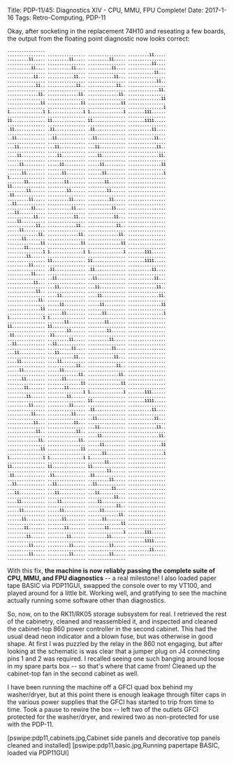 Title: PDP-11/45: Diagnostics XIV - CPU, MMU, FPU Complete!
Date: 2017-1-16
Tags: Retro-Computing, PDP-11

Okay, after socketing in the replacement 74H10 and reseating a few boards, the output from the floating
point diagnostic now looks correct:

<span style="font-size: x-small; font-family: monospace; white-space: pre; display: block; line-height: normal; font-weight: bold;">................ ................ ................ ................ .........11..... .........11..... .........11..... .........11.....
................ ................ ................ ................ ..........11.... ..........11.... ..........11.... ..........11....
................ ................ ................ ................ ...........11... ...........11... ...........11... ...........11...
................ ................ ................ ................ ............11.. ............11.. ............11.. ............11..
................ ................ ................ ................ .............11. .............11. .............11. .............11.
................ ................ ................ ................ ..............11 ..............11 ..............11 ..............11
................ ................ ................ ................ ...............1 1..............1 1..............1 1..............1
.......111...... ................ ................ ................ ................ 11.............. 11.............. 11..............
.......1111..... ................ ................ ................ ................ .11............. .11............. .11.............
..........11.... ................ ................ ................ ................ ..11............ ..11............ ..11............
...........11... ................ ................ ................ ................ ...11........... ...11........... ...11...........
............11.. ................ ................ ................ ................ ....11.......... ....11.......... ....11..........
.............11. ................ ................ ................ ................ .....11......... .....11......... .....11.........
..............11 ................ ................ ................ ................ ......11........ ......11........ ......11........
...............1 1............... ................ ................ ................ .......11....... .......11....... .......11.......
................ 11.............. ................ ................ ................ ........11...... ........11...... ........11......
................ .11............. ................ ................ ................ .........11..... .........11..... .........11.....
................ ..11............ ................ ................ ................ ..........11.... ..........11.... ..........11....
................ ...11........... ................ ................ ................ ...........11... ...........11... ...........11...
................ ....11.......... ................ ................ ................ ............11.. ............11.. ............11..
................ .....11......... ................ ................ ................ .............11. .............11. .............11.
................ ......11........ ................ ................ ................ ..............11 ..............11 ..............11
................ .......11....... ................ ................ ................ ...............1 1..............1 1..............1
.......111...... ........11...... ................ ................ ................ ................ 11.............. 11..............
.......1111..... .........11..... ................ ................ ................ ................ .11............. .11.............
..........11.... ..........11.... ................ ................ ................ ................ ..11............ ..11............
...........11... ...........11... ................ ................ ................ ................ ...11........... ...11...........
............11.. ............11.. ................ ................ ................ ................ ....11.......... ....11..........
.............11. .............11. ................ ................ ................ ................ .....11......... .....11.........
..............11 ..............11 ................ ................ ................ ................ ......11........ ......11........
...............1 1..............1 1............... ................ ................ ................ .......11....... .......11.......
................ 11.............. 11.............. ................ ................ ................ ........11...... ........11......
................ .11............. .11............. ................ ................ ................ .........11..... .........11.....
................ ..11............ ..11............ ................ ................ ................ ..........11.... ..........11....
................ ...11........... ...11........... ................ ................ ................ ...........11... ...........11...
................ ....11.......... ....11.......... ................ ................ ................ ............11.. ............11..
................ .....11......... .....11......... ................ ................ ................ .............11. .............11.
................ ......11........ ......11........ ................ ................ ................ ..............11 ..............11
................ .......11....... .......11....... ................ ................ ................ ...............1 1..............1
.......111...... ........11...... ........11...... ................ ................ ................ ................ 11..............
.......1111..... .........11..... .........11..... ................ ................ ................ ................ .11.............
..........11.... ..........11.... ..........11.... ................ ................ ................ ................ ..11............
...........11... ...........11... ...........11... ................ ................ ................ ................ ...11...........
............11.. ............11.. ............11.. ................ ................ ................ ................ ....11..........
.............11. .............11. .............11. ................ ................ ................ ................ .....11.........
..............11 ..............11 ..............11 ................ ................ ................ ................ ......11........
...............1 1..............1 1..............1 1............... ................ ................ ................ .......11.......
................ 11.............. 11.............. 11.............. ................ ................ ................ ........11......
................ .11............. .11............. .11............. ................ ................ ................ .........11.....
................ ..11............ ..11............ ..11............ ................ ................ ................ ..........11....
................ ...11........... ...11........... ...11........... ................ ................ ................ ...........11...
................ ....11.......... ....11.......... ....11.......... ................ ................ ................ ............11..
................ .....11......... .....11......... .....11......... ................ ................ ................ .............11.
................ ......11........ ......11........ ......11........ ................ ................ ................ ..............11
................ .......11....... .......11....... .......11....... ................ ................ ................ ...............1
.......111...... ........11...... ........11...... ........11...... ................ ................ ................ ................
.......1111..... .........11..... .........11..... .........11..... ................ ................ ................ ................
.........11..... .........11..... .........11..... .........11..... ................ ................ ................ ................</span>

With this fix, **the machine is now reliably passing the complete suite of CPU, MMU, and FPU diagnostics**
-- a real milestone!  I also loaded paper tape BASIC via PDP11GUI, swapped the console over to my VT100, and
played around for a little bit.  Working well, and gratifying to see the machine actually running some
software other than diagnostics.

So, now, on to the RK11/RK05 storage subsystem for real.  I retrieved the rest of the cabinetry,
cleaned and reassembled it, and inspected and cleaned the cabinet-top 860 power controller in the second
cabinet.  This had the usual dead neon indicator and a blown fuse, but was otherwise in good shape.  At first
I was puzzled by the relay in the 860 not engaging, but after looking at the schematic is was clear that a
jumper plug on J4 connecting pins 1 and 2 was required.  I recalled seeing one such banging around loose
in my spare parts box -- so that's where that came from!  Cleaned up the cabinet-top fan in the second
cabinet as well.

I have been running the machine off a GFCI quad box behind my washer/dryer, but at this point there is enough
leakage through filter caps in the various power supplies that the GFCI has started to trip from time to time.
Took a pause to rewire the box -- left two of the outlets GFCI protected for the washer/dryer, and rewired two
as non-protected for use with the PDP-11.

[pswipe:pdp11,cabinets.jpg,Cabinet side panels and decorative top panels cleaned and installed]
[pswipe:pdp11,basic.jpg,Running papertape BASIC, loaded via PDP11GUI]
